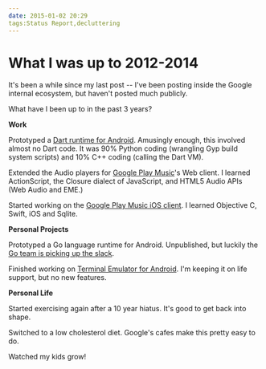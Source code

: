 ```yaml
---
date: 2015-01-02 20:29
tags:Status Report,decluttering
---
```


# What I was up to 2012-2014

It's been a while since my last post -- I've been posting inside the Google
internal ecosystem, but haven't posted much publicly.

What have I been up to in the past 3 years?

**Work**

Prototyped a [Dart runtime for Android](https://code.google.com/p/dart/wiki/Android). Amusingly enough, this
involved almost no Dart code. It was 90% Python coding (wrangling Gyp build system scripts) and 10% C++ coding
(calling the Dart VM).

Extended the Audio players for [Google Play Music](https://play.google.com/store/music)'s Web client. I learned
ActionScript, the Closure dialect of JavaScript, and HTML5 Audio APIs (Web Audio and EME.)

Started working on the [Google Play Music iOS client](https://itunes.apple.com/us/app/google-play-music/id691797987?mt=8).
I learned Objective C, Swift, iOS and Sqlite.

**Personal Projects**

Prototyped a Go language runtime for Android. Unpublished, but luckily the
[Go team is picking up the slack](https://docs.google.com/document/d/1N3XyVkAP8nmWjASz8L_OjjnjVKxgeVBjIsTr5qIUcA4/edit).

Finished working on [Terminal Emulator for Android](https://play.google.com/store/apps/details?id=jackpal.androidterm).
I'm keeping it on life support, but no new features.

**Personal Life**

Started exercising again after a 10 year hiatus. It's good to get back into shape.

Switched to a low cholesterol diet. Google's cafes make this pretty easy to do.

Watched my kids grow!
